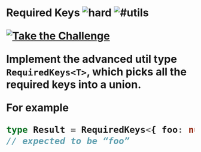<!--info-header-start--><h1>Required Keys <img src="https://img.shields.io/badge/-hard-de3d37" alt="hard"/> <img src="https://img.shields.io/badge/-%23utils-999" alt="#utils"/><p><a href="https://tsch.js.org/89/play" target="_blank"><img src="https://img.shields.io/badge/-Take%20the%20Challenge-3178c6?logo=typescript&logoColor=white" alt="Take the Challenge"/></a>

Implement the advanced util type `RequiredKeys<T>`, which picks all the required keys into a union.

For example

```ts
type Result = RequiredKeys<{ foo: number; bar?: string }>
// expected to be “foo”
```
